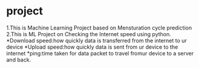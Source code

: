 # project
1.This is Machine Learning Project based on Mensturation cycle prediction
2.This is ML Project on Checking the Internet speed using python.
  *Download speed:how quickly data is transferred from the internet to ur device
  *Upload speed:how quickly data is sent from ur device to the internet
  *ping:time taken for data packet to travel fromur device to a server and back.
